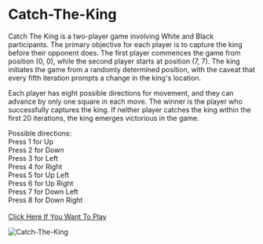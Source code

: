 # Catch-The-King
Catch The King is a two-player game involving White and Black participants. The primary objective for each player is to capture the king before their opponent does. The first player commences the game from position (0, 0), while the second player starts at position (7, 7). The king initiates the game from a randomly determined position, with the caveat that every fifth iteration prompts a change in the king's location.

Each player has eight possible directions for movement, and they can advance by only one square in each move. The winner is the player who successfully captures the king. If neither player catches the king within the first 20 iterations, the king emerges victorious in the game.

Possible directions:<br>
Press 1 for Up <br>
Press 2 for Down <br>
Press 3 for Left <br>
Press 4 for Right <br>
Press 5 for Up Left <br>
Press 6 for Up Right <br>
Press 7 for Down Left <br>
Press 8 for Down Right <br>
<br>
[Click Here If You Want To Play](https://replit.com/@HristianBalevsk/Catch-The-King?v=1)
<br>

![Catch-The-King](https://user-images.githubusercontent.com/114162692/218267620-256225ad-fd06-4aa4-a2b6-de1a9c1efdc0.jpg)
